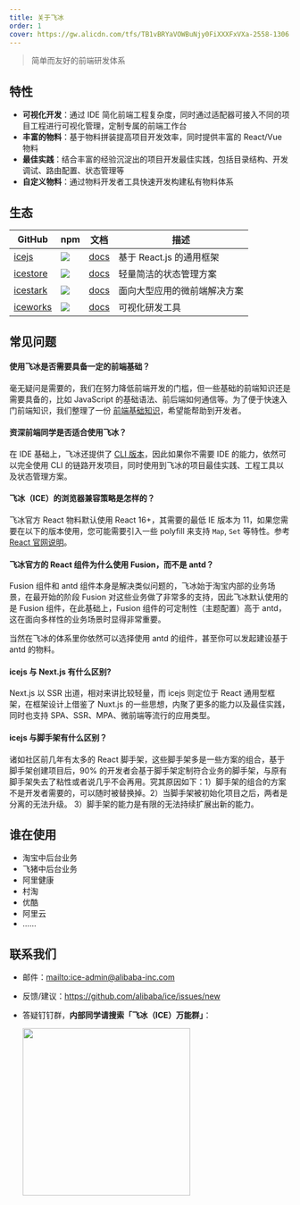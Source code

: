 ```yaml
---
title: 关于飞冰
order: 1
cover: https://gw.alicdn.com/tfs/TB1vBRYaVOWBuNjy0FiXXXFxVXa-2558-1306.jpg
---
```


> 简单而友好的前端研发体系

## 特性

- **可视化开发**：通过 IDE 简化前端工程复杂度，同时通过适配器可接入不同的项目工程进行可视化管理，定制专属的前端工作台
- **丰富的物料**：基于物料拼装提高项目开发效率，同时提供丰富的 React/Vue 物料
- **最佳实践**：结合丰富的经验沉淀出的项目开发最佳实践，包括目录结构、开发调试、路由配置、状态管理等
- **自定义物料**：通过物料开发者工具快速开发构建私有物料体系

## 生态

|    GitHub         |    npm                                 |     文档    |   描述       |
|----------------|-----------------------------------------|--------------|-----------|
| [icejs](https://github.com/ice-lab/icejs) | ![](https://img.shields.io/npm/v/ice.js.svg) | [docs](/docs/guide/intro) |基于 React.js 的通用框架|
| [icestore](https://github.com/ice-lab/icestore) | ![](https://img.shields.io/npm/v/@ice/store.svg) | [docs](https://github.com/ice-lab/icestore#icestore) |轻量简洁的状态管理方案|
| [icestark](https://github.com/ice-lab/icestark) | ![](https://img.shields.io/npm/v/@ice/stark.svg) | [docs](/docs/icestark/guide/about) |面向大型应用的微前端解决方案|
| [iceworks](https://github.com/alibaba/ice) | ![](https://img.shields.io/npm/v/iceworks.svg) | [docs](/docs/iceworks/about) |可视化研发工具|

## 常见问题

#### 使用飞冰是否需要具备一定的前端基础？

毫无疑问是需要的，我们在努力降低前端开发的门槛，但一些基础的前端知识还是需要具备的，比如 JavaScript 的基础语法、前后端如何通信等。为了便于快速入门前端知识，我们整理了一份 [前端基础知识](/docs/guide/resource/front-basic)，希望能帮助到开发者。

#### 资深前端同学是否适合使用飞冰？

在 IDE 基础上，飞冰还提供了 [CLI 版本](/docs/guide/start#使用%20CLI%20方式创建项目)，因此如果你不需要 IDE 的能力，依然可以完全使用 CLI 的链路开发项目，同时使用到飞冰的项目最佳实践、工程工具以及状态管理方案。

#### 飞冰（ICE）的浏览器兼容策略是怎样的？

飞冰官方 React 物料默认使用 React 16+，其需要的最低 IE 版本为 11，如果您需要在以下的版本使用，您可能需要引入一些 polyfill 来支持 `Map`, `Set` 等特性。参考[React 官网说明](https://reactjs.org/blog/2017/09/26/react-v16.0.html#javascript-environment-requirements)。

#### 飞冰官方的 React 组件为什么使用 Fusion，而不是 antd？

Fusion 组件和 antd 组件本身是解决类似问题的，飞冰始于淘宝内部的业务场景，在最开始的阶段 Fusion 对这些业务做了非常多的支持，因此飞冰默认使用的是 Fusion 组件，在此基础上，Fusion 组件的可定制性（主题配置）高于 antd，这在面向多样性的业务场景时显得非常重要。

当然在飞冰的体系里你依然可以选择使用 antd 的组件，甚至你可以发起建设基于 antd 的物料。

#### icejs 与 Next.js 有什么区别?

Next.js 以 SSR 出道，相对来讲比较轻量，而 icejs 则定位于 React 通用型框架，在框架设计上借鉴了 Nuxt.js 的一些思想，内聚了更多的能力以及最佳实践，同时也支持 SPA、SSR、MPA、微前端等流行的应用类型。

#### icejs 与脚手架有什么区别？

诸如社区前几年有太多的 React 脚手架，这些脚手架多是一些方案的组合，基于脚手架创建项目后，90% 的开发者会基于脚手架定制符合业务的脚手架，与原有脚手架失去了粘性或者说几乎不会再用。究其原因如下：1）脚手架的组合的方案不是开发者需要的，可以随时被替换掉。2）当脚手架被初始化项目之后，两者是分离的无法升级。 3）脚手架的能力是有限的无法持续扩展出新的能力。

## 谁在使用

- 淘宝中后台业务
- 飞猪中后台业务
- 阿里健康
- 村淘
- 优酷
- 阿里云
- ……

## 联系我们

* 邮件：<mailto:ice-admin@alibaba-inc.com>
* 反馈/建议：<https://github.com/alibaba/ice/issues/new>
* 答疑钉钉群，**内部同学请搜索「飞冰（ICE）万能群」**：

  <img src="http://ice.alicdn.com/assets/images/qrcode.png" width="300" />

